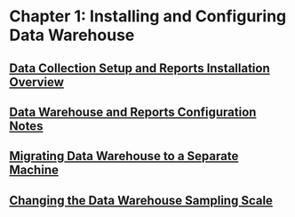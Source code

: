 # Chapter 1: Installing and Configuring Data Warehouse

## [Data Collection Setup and Reports Installation Overview](Data_Collection_Setup_and_Reports_Installation_Overview)

## [Data Warehouse and Reports Configuration Notes](Data_Warehouse_and_Reports_Configuration_Notes)

## [Migrating Data Warehouse to a Separate Machine](Migrating_Data_Warehouse_to_a_Separate_Machine)

## [Changing the Data Warehouse Sampling Scale](Changing_the_Data_Warehouse_Sampling_Scale)
